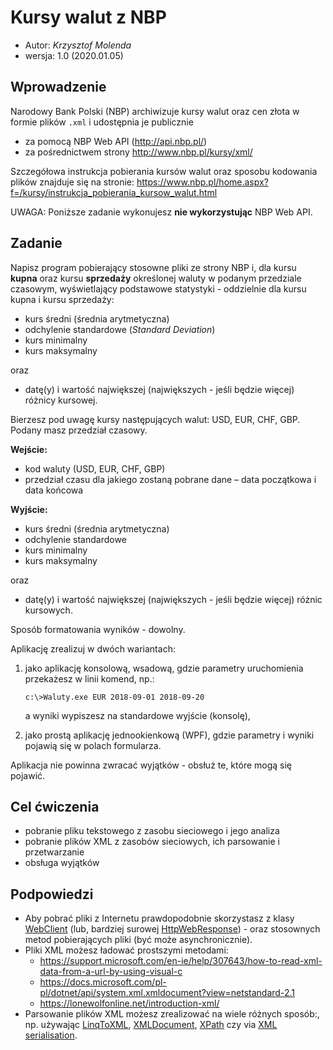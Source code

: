 # Kursy walut z NBP

* Autor: _Krzysztof Molenda_
* wersja: 1.0 (2020.01.05)

## Wprowadzenie

Narodowy Bank Polski (NBP) archiwizuje kursy walut oraz cen złota w formie plików `.xml` i udostępnia je publicznie

* za pomocą NBP Web API (<http://api.nbp.pl/>)
* za pośrednictwem strony <http://www.nbp.pl/kursy/xml/>

Szczegółowa instrukcja pobierania kursów walut oraz sposobu kodowania plików znajduje się na stronie: <https://www.nbp.pl/home.aspx?f=/kursy/instrukcja_pobierania_kursow_walut.html>

UWAGA: Poniższe zadanie wykonujesz **nie wykorzystując** NBP Web API.

## Zadanie

Napisz program pobierający stosowne pliki ze strony NBP i, dla kursu **kupna** oraz kursu **sprzedaży** określonej waluty w podanym przedziale czasowym, wyświetlający podstawowe statystyki - oddzielnie dla kursu kupna i kursu sprzedaży:

* kurs średni (średnia arytmetyczna)
* odchylenie standardowe (_Standard Deviation_)
* kurs minimalny
* kurs maksymalny

oraz

* datę(y) i wartość największej (największych - jeśli będzie więcej) różnicy kursowej.

Bierzesz pod uwagę kursy następujących walut: USD, EUR, CHF, GBP.
Podany masz przedział czasowy.

**Wejście:**

* kod waluty (USD, EUR, CHF, GBP)
* przedział czasu dla jakiego zostaną pobrane dane – data początkowa i data końcowa

**Wyjście:**

* kurs średni (średnia arytmetyczna)
* odchylenie standardowe
* kurs minimalny
* kurs maksymalny

oraz

* datę(y) i wartość największej (największych - jeśli będzie więcej) różnic kursowych.

Sposób formatowania wyników - dowolny.

Aplikację zrealizuj w dwóch wariantach:

1. jako aplikację konsolową, wsadową, gdzie parametry uruchomienia przekażesz w linii komend, np.:

   ```c:\>Waluty.exe EUR 2018-09-01 2018-09-20```

    a wyniki wypiszesz na standardowe wyjście (konsolę),

2. jako prostą aplikację jednookienkową (WPF), gdzie parametry i wyniki pojawią się w polach formularza.

Aplikacja nie powinna zwracać wyjątków - obsłuż te, które mogą się pojawić.

## Cel ćwiczenia

* pobranie pliku tekstowego z zasobu sieciowego i jego analiza
* pobranie plików XML z zasobów sieciowych, ich parsowanie i przetwarzanie
* obsługa wyjątków

## Podpowiedzi

* Aby pobrać pliki z Internetu prawdopodobnie skorzystasz z klasy [WebClient](https://docs.microsoft.com/pl-pl/dotnet/api/system.net.webclient?view=netstandard-2.1) (lub, bardziej surowej [HttpWebResponse](https://docs.microsoft.com/pl-pl/dotnet/api/system.net.httpwebresponse?view=netstandard-2.1)) - oraz stosownych metod pobierających pliki (być może asynchronicznie).
* Pliki XML możesz ładować prostszymi metodami:
  * <https://support.microsoft.com/en-ie/help/307643/how-to-read-xml-data-from-a-url-by-using-visual-c>
  * <https://docs.microsoft.com/pl-pl/dotnet/api/system.xml.xmldocument?view=netstandard-2.1>
  * <https://lonewolfonline.net/introduction-xml/>
* Parsowanie plików XML możesz zrealizować na wiele różnych sposób:, np. używając [LinqToXML](https://docs.microsoft.com/pl-pl/dotnet/csharp/programming-guide/concepts/linq/linq-to-xml-overview), [XMLDocument](https://docs.microsoft.com/en-us/dotnet/api/system.xml.xmldocument?redirectedfrom=MSDN&view=netframework-4.8), [XPath](https://docs.microsoft.com/en-us/dotnet/api/system.xml.xpath?redirectedfrom=MSDN&view=netframework-4.8) czy via [XML serialisation](https://docs.microsoft.com/en-us/dotnet/standard/serialization/introducing-xml-serialization).